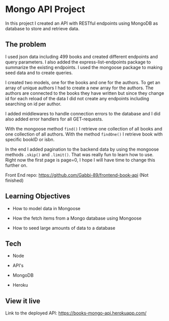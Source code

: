 # Mongo API Project

In this project I created an API with RESTful endpoints using MongoDB as database to store and retrieve data. 

## The problem

I used json data including 499 books and created different endpoints and query parameters. I also added the express-list-endpoints package to summarize the existing endpoints. I used the mongoose package to making seed data and to create queries. 

I created two models, one for the books and one for the authors. To get an array of unique authors I had to create a new array for the authors. The authors are connected to the books they have written but since they change id for each reload of the data I did not create any endpoints including searching on id per author. 

I added middlewares to handle connection errors to the database and I did also added error handlers for all GET-requests. 

With the mongoose method `find()` I retrieve one collection of all books and one collection of all authors. With the method `findOne()` I retrieve book with specific bookID or isbn. 

In the end I added pagination to the backend data by using the mongoose methods `.skip()` and `.limit()`. That was really fun to learn how to use. Right now the first page is page=0, I hope I will have time to change this further on.

Front End repo: https://github.com/Gabbi-89/frontend-book-api (Not finished)

## Learning Objectives

- How to model data in Mongoose

- How the fetch items from a Mongo database using Mongoose

- How to seed large amounts of data to a database

## Tech

- Node

- API's

- MongoDB

- Heroku

## View it live

Link to the deployed API: https://books-mongo-api.herokuapp.com/
